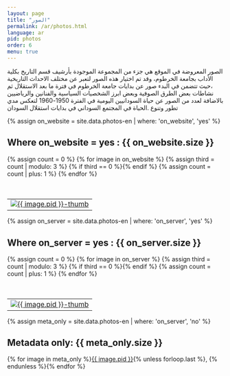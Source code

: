 ```yaml
---
layout: page
title: "الصور"
permalink: /ar/photos.html
language: ar
pid: photos
order: 6
menu: true
---
```

الصور المعروضة في الموقع  هي جزء من المجموعة  الموجودة بأرشيف قسم التاريخ بكلية الأداب بجامعة الخرطوم، وقد تم اختيار هذه الصور لتعبر عن مختلف الاحداث التاريخية ،حيث تتضمن في البدء صور عن بدايات جامعة الخرطوم في فترة ما بعد الاستقلال  ثم نشاطات بعض الطرق الصوفية  وبعض ابرز الشخصيات السياسية والفنانين والرياضيين بالاضافة لعدد من الصور عن حياة السودانيين اليومية في الفترة 1950-1960  لتعكس مدي تطور وتنوع .الحياة في المجتمع السوداني  في بدايات استقلال السودان

{% assign on_website = site.data.photos-en | where: 'on_website', 'yes' %}
## Where on_website = yes : {{ on_website.size }}

<table class="photo-grid" style="margin-top:50px;">
  {% assign count = 0 %}
  <tr>
    {% for image in on_website %}
      {% assign third = count | modulo: 3 %}
      {% if third == 0 %}</tr><tr>{% endif %}
      <td>
        <a href="{{ site.baseurl }}/photopages/ar/{{ image.pid }}.html">
          <img src="http://sudanphoto.uofk.edu/thumbnails/{{ image.pid }}-thumb.jpg" alt="{{ image.pid }}-thumb"/>
        </a>
      </td>
      {% assign count = count | plus: 1 %}
    {% endfor %}
  </tr>
</table>

{% assign on_server = site.data.photos-en | where: 'on_server', 'yes' %}
## Where on_server = yes : {{ on_server.size }}

<table class="photo-grid" style="margin-top:50px;">
  {% assign count = 0 %}
  <tr>
    {% for image in on_server %}
      {% assign third = count | modulo: 3 %}
      {% if third == 0 %}</tr><tr>{% endif %}
      <td>
        <a href="{{ site.baseurl }}/photopages/ar/{{ image.pid }}.html">
          <img src="http://sudanphoto.uofk.edu/thumbnails/{{ image.pid }}-thumb.jpg" alt="{{ image.pid }}-thumb"/>
        </a>
      </td>
      {% assign count = count | plus: 1 %}
    {% endfor %}
  </tr>
</table>


{% assign meta_only = site.data.photos-en | where: 'on_server', 'no' %}
## Metadata only: {{ meta_only.size }}

{% for image in meta_only %}<a href="{{ site.baseurl }}/photopages/en/{{ image.pid }}.html">{{ image.pid }}</a>{% unless forloop.last %}, {% endunless %}{% endfor %}
